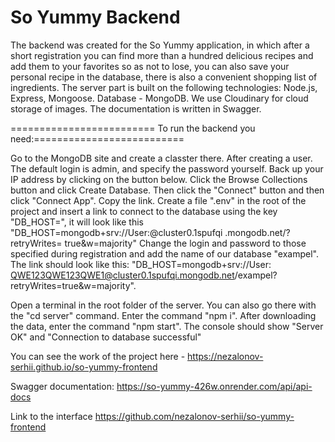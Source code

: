 # So Yummy Backend

The backend was created for the So Yummy application, in which after a short registration you can find more than a hundred delicious recipes and add them to your favorites so as not to lose, you can also save your personal recipe in the database, there is also a convenient shopping list of ingredients. The server part is built on the following technologies: Node.js, Express, Mongoose. Database - MongoDB. We use Cloudinary for cloud storage of images. The documentation is written in Swagger.

========================= To run the backend you need:==========================

Go to the MongoDB site and create a classter there. After creating a user. The default login is admin, and specify the password yourself. Back up your IP address by clicking on the button below. Click the Browse Collections button and click Create Database. Then click the "Connect" button and then click "Connect App". Copy the link. Create a file ".env" in the root of the project and insert a link to connect to the database using the key "DB_HOST=", it will look like this "DB_HOST=mongodb+srv://User:@cluster0.1spufqi .mongodb.net/?retryWrites= true&w=majority" Change the login and password to those specified during registration and add the name of our database "exampel". The link should look like this: "DB_HOST=mongodb+srv://User: QWE123QWE123QWE1@cluster0.1spufqi.mongodb.net/exampel?retryWrites=true&w=majority".

Open a terminal in the root folder of the server. You can also go there with the "cd server" command. Enter the command "npm i". After downloading the data, enter the command "npm start". The console should show "Server OK" and "Connection to database successful"

You can see the work of the project here - https://nezalonov-serhii.github.io/so-yummy-frontend

Swagger documentation: https://so-yummy-426w.onrender.com/api/api-docs

Link to the interface https://github.com/nezalonov-serhii/so-yummy-frontend
